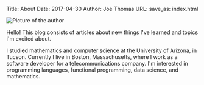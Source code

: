 Title: About
Date: 2017-04-30
Author: Joe Thomas
URL:
save_as: index.html

![Picture of the author]({filename}/images/about/profile.png)

Hello! This blog consists of articles about new things I've learned
and topics I'm excited about.

I studied mathematics and computer science at the University of
Arizona, in Tucson. Currently I live in Boston, Massachusetts, where I
work as a software developer for a telecommunications company. I'm
interested in programming languages, functional programming, data
science, and mathematics.
